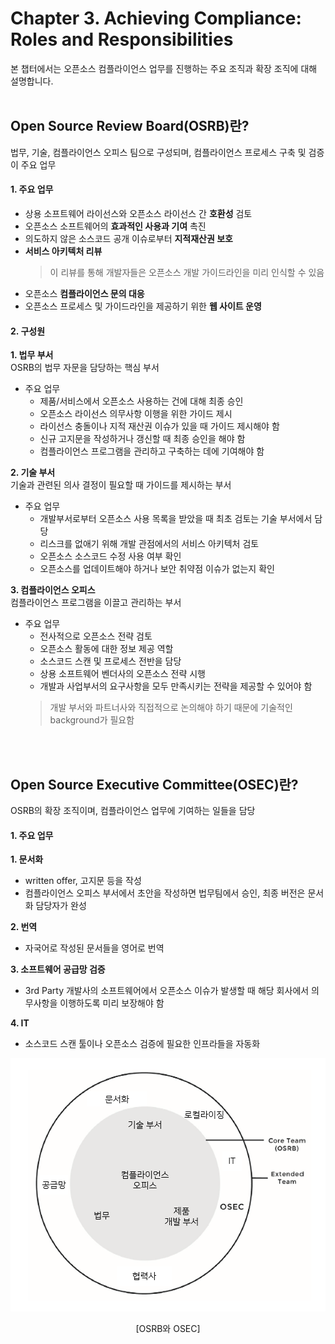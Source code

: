# Chapter 3. Achieving Compliance: Roles and Responsibilities
본 챕터에서는 오픈소스 컴플라이언스 업무를 진행하는 주요 조직과 확장 조직에 대해 설명합니다.
<br>
<br>

## Open Source Review Board(OSRB)란?
법무, 기술, 컴플라이언스 오피스 팀으로 구성되며, 컴플라이언스 프로세스 구축 및 검증이 주요 업무

#### 1. 주요 업무
- 상용 소프트웨어 라이선스와 오픈소스 라이선스 간 **호환성** 검토
- 오픈소스 소프트웨어의 **효과적인 사용과 기여** 촉진
- 의도하지 않은 소스코드 공개 이슈로부터 **지적재산권 보호**
- **서비스 아키텍처 리뷰** <br>
  > 이 리뷰를 통해 개발자들은 오픈소스 개발 가이드라인을 미리 인식할 수 있음
- 오픈소스 **컴플라이언스 문의 대응**
- 오픈소스 프로세스 및 가이드라인을 제공하기 위한 **웹 사이트 운영**

#### 2. 구성원
**1. 법무 부서** <br>
OSRB의 법무 자문을 담당하는 핵심 부서 <br>
  - 주요 업무
    - 제품/서비스에서 오픈소스 사용하는 건에 대해 최종 승인
    - 오픈소스 라이선스 의무사항 이행을 위한 가이드 제시
    - 라이선스 충돌이나 지적 재산권 이슈가 있을 때 가이드 제시해야 함
    - 신규 고지문을 작성하거나 갱신할 때 최종 승인을 해야 함
    - 컴플라이언스 프로그램을 관리하고 구축하는 데에 기여해야 함

**2. 기술 부서** <br>
기술과 관련된 의사 결정이 필요할 때 가이드를 제시하는 부서 <br>

  - 주요 업무
    - 개발부서로부터 오픈소스 사용 목록을 받았을 때 최초 검토는 기술 부서에서 담당
    - 리스크를 없애기 위해 개발 관점에서의 서비스 아키텍처 검토
    - 오픈소스 소스코드 수정 사용 여부 확인
    - 오픈소스를 업데이트해야 하거나 보안 취약점 이슈가 없는지 확인

**3. 컴플라이언스 오피스** <br>
컴플라이언스 프로그램을 이끌고 관리하는 부서 <br>

  - 주요 업무
    - 전사적으로 오픈소스 전략 검토
    - 오픈소스 활동에 대한 정보 제공 역할
    - 소스코드 스캔 및 프로세스 전반을 담당
    - 상용 소프트웨어 벤더사의 오픈소스 전략 시행
    - 개발과 사업부서의 요구사항을 모두 만족시키는 전략을 제공할 수 있어야 함
    > 개발 부서와 파트너사와 직접적으로 논의해야 하기 때문에 기술적인 background가 필요함

<br>
<br>

## Open Source Executive Committee(OSEC)란?
OSRB의 확장 조직이며, 컴플라이언스 업무에 기여하는 일들을 담당

#### 1. 주요 업무
**1. 문서화** <br>
- written offer, 고지문 등을 작성
- 컴플라이언스 오피스 부서에서 초안을 작성하면 법무팀에서 승인, 최종 버전은 문서화 담당자가 완성

**2. 번역** <br>
- 자국어로 작성된 문서들을 영어로 번역

**3. 소프트웨어 공급망 검증** <br>
- 3rd Party 개발사의 소프트웨어에서 오픈소스 이슈가 발생할 때 해당 회사에서 의무사항을 이행하도록 미리 보장해야 함

**4. IT** <br>
- 소스코드 스캔 툴이나 오픈소스 검증에 필요한 인프라들을 자동화

![](image/chapter3/osrb-osec.png)
<center>[OSRB와 OSEC]</center>
